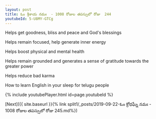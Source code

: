 ```yaml
---
layout: post
title: ఓం శ్రీశాయ నమః  - 1008 రోజుల తపస్సులో రోజు  244
youtubeId: 5-U8MY-GTCg
---
```

 
 
Helps get goodness, bliss and peace and God's blessings
 
Helps remain focused, help generate inner energy 
 
Helps boost physical and mental health 
 
Helps remain grounded and generates a sense of gratitude towards the greater power 
 
Helps reduce bad karma
 
How to learn English in your sleep for telugu people
 
 
 
 


{% include youtubePlayer.html id=page.youtubeId %}
 
[Next]({{ site.baseurl }}{% link split1/_posts/2019-09-22-ఓం క్రోధఘ్నే నమః  - 1008 రోజుల తపస్సులో రోజు  245.md%})
 
